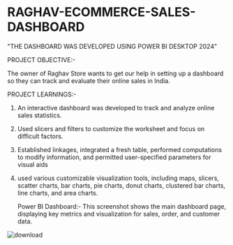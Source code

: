 # RAGHAV-ECOMMERCE-SALES-DASHBOARD
"THE DASHBOARD WAS DEVELOPED USING POWER BI DESKTOP 2024"

PROJECT OBJECTIVE:-

The owner of Raghav Store wants to get our help in setting up a dashboard so they can track and evaluate their online sales in India.

PROJECT LEARNINGS:- 

1. An interactive dashboard was developed to track and analyze online sales statistics.
2. Used slicers and filters to customize the worksheet and focus on difficult factors.
3. Established linkages, integrated a fresh table, performed computations to modify information, and permitted user-specified parameters for visual aids 
4. used various customizable visualization tools, including maps, slicers, scatter charts, bar charts, pie charts, donut charts, clustered bar charts, line charts, and area charts.

   Power BI Dashboard:- This screenshot shows the main dashboard page, displaying key metrics and visualization for sales, order, and customer data.

![download](https://github.com/user-attachments/assets/1fe4176d-205b-41de-8752-b84f9b3cd453)
